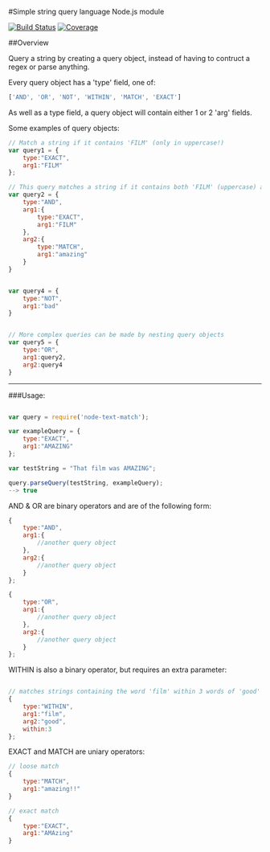#Simple string query language Node.js module

[![Build Status](https://travis-ci.org/lucdalton/node-text-match.svg?branch=master)](https://travis-ci.org/lucdalton/node-text-match)
[![Coverage](https://codecov.io/gh/lucdalton/node-text-match/branch/master/graph/badge.svg)](https://codecov.io/gh/lucdalton/node-text-match)


##Overview

Query a string by creating a query object, instead of having to contruct a regex or parse anything.

Every query object has a 'type' field, one of:
```javascript
['AND', 'OR', 'NOT', 'WITHIN', 'MATCH', 'EXACT']
```

As well as a type field, a query object will contain either 1 or 2 'arg' fields.

Some examples of query objects:
```javascript
// Match a string if it contains 'FILM' (only in uppercase!)
var query1 = {
	type:"EXACT",
	arg1:"FILM"
};

// This query matches a string if it contains both 'FILM' (uppercase) and 'amazing' (any case)
var query2 = {
	type:"AND",
	arg1:{
		type:"EXACT",
		arg1:"FILM"
	},
	arg2:{
		type:"MATCH",
		arg1:"amazing"
	}
}


var query4 = {
	type:"NOT",
	arg1:"bad"
}


// More complex queries can be made by nesting query objects
var query5 = {
	type:"OR",
	arg1:query2,
	arg2:query4
}
```

---------------------

###Usage:
```javascript

var query = require('node-text-match');

var exampleQuery = {
	type:"EXACT",
	arg1:"AMAZING"
};

var testString = "That film was AMAZING";

query.parseQuery(testString, exampleQuery);
--> true


```



AND & OR are binary operators and are of the following form:

```javascript
{
	type:"AND",
	arg1:{
		//another query object
	},
	arg2:{
		//another query object
	}
};

{
	type:"OR",
	arg1:{
		//another query object
	},
	arg2:{
		//another query object
	}
};

```

WITHIN is also a binary operator, but requires an extra parameter:
```javascript

// matches strings containing the word 'film' within 3 words of 'good'
{
	type:"WITHIN",
	arg1:"film",
	arg2:"good",
	within:3
};
```

EXACT and MATCH are uniary operators:

```javascript
// loose match
{
	type:"MATCH",
	arg1:"amazing!!"
}

// exact match
{
	type:"EXACT",
	arg1:"AMAzing"
}
```